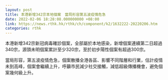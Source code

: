 ```yaml
---
layout: post
title: 本港新增342宗本地個案　當局形容第五波疫情危急
date: 2022-02-06 18:28:08.000000000 +08:00
link: https://news.rthk.hk/rthk/ch/component/k2/1632222-20220206.htm
categories: rthk
---
```


本港新增342宗新冠病毒確診個案，全部屬於本地感染，新增個案連續第二日超過340宗，源頭未明個案累計至少320宗，至於初步陽性個案有超過300宗。

當局形容，第五波疫情危急，個案散播全港各區、影響不同階層和行業，估計疫情未到高峰，個案會繼續上升，呼籲市民減少社交接觸，減低超級傳播機會，避免個案幾何級上升。
